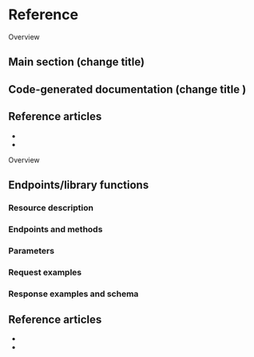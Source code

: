 
# Reference

<!-- Suggested outlines: -->

Overview
## Main section (change title)

## Code-generated documentation (change title )

## Reference articles

- []()
- []()


<!-- Or, if the project is an API or a library: -->

Overview
## Endpoints/library functions

<!-- For each endpoint plus method, or library function include the following: -->

### Resource description

### Endpoints and methods

### Parameters

### Request examples

### Response examples and schema

## Reference articles

- []()
- []()